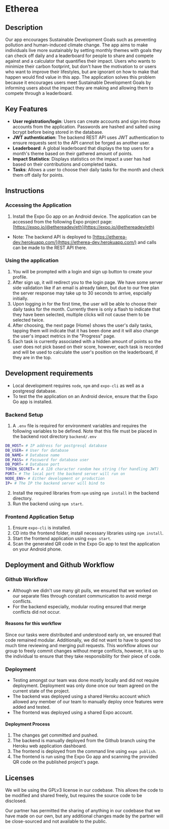 # Etherea

## Description 

Our app encourages Sustainable Development Goals such as preventing pollution and human-induced climate change. The app aims to make individuals live more sustainably by setting monthly themes with goals they can check off daily and a leaderboard for people to share and compete against and a calculator that quantifies their impact. Users who wants to minimize their carbon footprint, but don't have the motivation to or users who want to improve their lifestyles, but are ignorant on how to make that happen would find value in this app. The application solves this problem because it encourages users meet Sustainable Development Goals by informing users about the impact they are making and allowing them to compete through a leaderboard.

## Key Features
- **User registration/login**: Users can create accounts and sign into those accounts from the application. Passwords are hashed and salted using bcrypt before being stored in the database.
- **JWT authentication**: The backend REST API uses JWT authentication to ensure requests sent to the API cannot be forged as another user.
- **Leaderboard**: A global leaderboard that displays the top users for a month's theme based on their gathered amount of points.
- **Impact Statistics**: Displays statistics on the impact a user has had based on their contributions and completed tasks.
- **Tasks**: Allows a user to choose their daily tasks for the month and check them off daily for points.

## Instructions
### Accessing the Application
1. Install the Expo Go app on an Android device. The application can be accessed from the following Expo project page: [https://expo.io/@ethereadev/eth](https://expo.io/@ethereadev/eth)
- Note: The backend API is deployed to [https://etherea-dev.herokuapp.com/](https://etherea-dev.herokuapp.com/) and calls can be made to the REST API there.

### Using the application
1. You will be prompted with a login and sign up button to create your profile.
2. After sign up, it will redirect you to the login page. We have some server side validation like if an email is already taken, but due to our free plan the server response may take up to 30 seconds to arrive, espcially initially.
3. Upon logging in for the first time, the user will be able to choose their daily tasks for the month. Currently there is only a flash to indicate that they have been selected, multiple clicks will not cause them to be selected twice.
4. After choosing, the next page (Home) shows the user's daily tasks, tapping them will indicate that it has been done and it will also change the user's impact metrics in the "Progress" page.
5. Each task is currently associated with a hidden amount of points so the user does not pick based on their score, however, each task is recorded and will be used to calculate the user's position on the leaderboard, if they are in the top.  
 
 ## Development requirements
- Local development requires `node`, `npm` and `expo-cli` as well as a postgresql database.
- To test the the application on an Android device, ensure that the Expo Go app is installed.
### Backend Setup
1. A `.env` file is required for environment variables and requires the following variables to be defined. Note that this file must be placed in the backend root directory `backend/.env`
```bash
DB_HOST= # IP address for postgresql database
DB_USER= # User for database
DB_NAME= # Database name
DB_PASS= # Password for database user
DB_PORT= # Database port
TOKEN_SECRET= # A 128 character random hex string (for handling JWT)
PORT= # The local port the backend server will run on
NODE_ENV= # Either development or production
IP= # The IP the backend server will bind to
```
2. Install the required libraries from `npm` using `npm install` in the backend directory.
3. Run the backend using `npm start`.

### Frontend Application Setup
1. Ensure `expo-cli` is installed.
2. CD into the frontend folder, install necessary libraries using `npm install`.
3. Start the frontend application using `expo start`.
4. Scan the generated QR code in the Expo Go app to test the application on your Android phone.
 
 ## Deployment and Github Workflow

 ### Github Workflow
- Although we didn't use many git pulls, we ensured that we worked on our separate files through constant communication to avoid merge conflicts.
- For the backend especially, modular routing ensured that merge conflicts did not occur.

#### Reasons for this workflow
Since our tasks were distributed and understood early on, we ensured that code remained modular. Additionally, we did not want to have to spend too much time reviewing and merging pull requests. This workflow allows our group to freely commit changes without merge conflicts, however, it is up to the individual to ensure that they take responsibility for their piece of code.

### Deployment
- Testing amongst our team was done mostly locally and did not require deployment. Deployment was only done once our team agreed on the current state of the project.
- The backend was deployed using a shared Heroku account which allowed any member of our team to manually deploy once features were added and tested.
- The frontend was deployed using a shared Expo account.

#### Deployment Process
1. The changes get committed and pushed.
2. The backend is manually deployed from the Github branch using the Heroku web application dashboard.
3. The frontend is deployed from the command line using `expo publish`.
4. The frontend is run using the Expo Go app and scanning the provided QR code on the published project's page.

 ## Licenses 

 We will be using the GPLv3 license in our codebase. This allows the code to be modified and shared freely, but requires the source code to be disclosed.

 Our partner has permitted the sharing of anything in our codebase that we have made on our own, but any additional changes made by the partner will be close-sourced and not available to the public.
